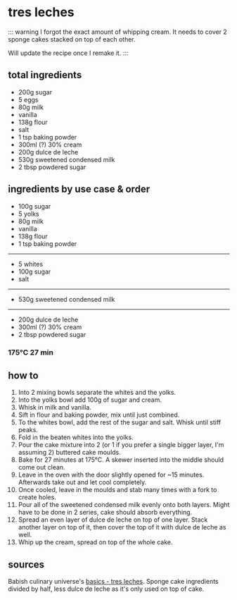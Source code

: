 # tres leches

::: warning
I forgot the exact amount of whipping cream. It needs to cover 2 sponge cakes stacked on top of each other.

Will update the recipe once I remake it.
:::

## total ingredients

- 200g sugar
- 5 eggs
- 80g milk
- vanilla
- 138g flour
- salt
- 1 tsp baking powder
- 300ml (?) 30% cream
- 200g dulce de leche
- 530g sweetened condensed milk
- 2 tbsp powdered sugar

## ingredients by use case & order

- 100g sugar
- 5 yolks
- 80g milk
- vanilla
- 138g flour
- 1 tsp baking powder

---

- 5 whites
- 100g sugar
- salt

---

- 530g sweetened condensed milk

---

- 200g dulce de leche
- 300ml (?) 30% cream
- 2 tbsp powdered sugar

### 175°C 27 min

## how to

1. Into 2 mixing bowls separate the whites and the yolks.
2. Into the yolks bowl add 100g of sugar and cream.
3. Whisk in milk and vanilla.
4. Sift in flour and baking powder, mix until just combined.
5. To the whites bowl, add the rest of the sugar and salt. Whisk until stiff peaks.
6. Fold in the beaten whites into the yolks.
7. Pour the cake mixture into 2 (or 1 if you prefer a single bigger layer, I'm assuming 2) buttered cake moulds.
8. Bake for 27 minutes at 175°C. A skewer inserted into the middle should come out clean.
9. Leave in the oven with the door slightly opened for ~15 minutes. Afterwards take out and let cool completely.
10. Once cooled, leave in the moulds and stab many times with a fork to create holes.
11. Pour all of the sweetened condensed milk evenly onto both layers. Might have to be done in 2 series, cake should absorb everything.
12. Spread an even layer of dulce de leche on top of one layer. Stack another layer on top of it, then cover the top of it with dulce de leche as well.
13. Whip up the cream, spread on top of the whole cake.

## sources

Babish culinary universe's [basics - tres leches](https://www.youtube.com/watch?v=iIDXc6xZ0X8). Sponge cake ingredients divided by half, less dulce de leche as it's only used on top of cake.
